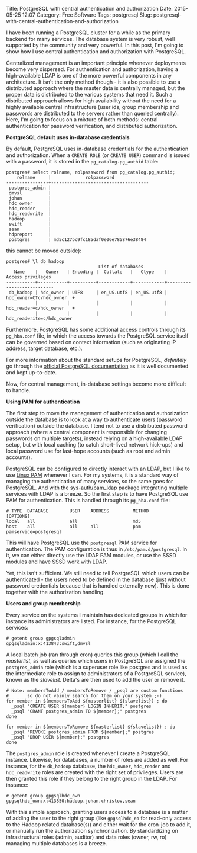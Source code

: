 Title: PostgreSQL with central authentication and authorization
Date: 2015-05-25 12:07
Category: Free Software
Tags: postgresql
Slug: postgresql-with-central-authentication-and-authorization

I have been running a PostgreSQL cluster for a while as the primary
backend for many services. The database system is very robust, well
supported by the community and very powerful. In this post, I'm going to
show how I use central authentication and authorization with PostgreSQL.

<!-- PELICAN_END_SUMMARY -->

Centralized management is an important principle whenever deployments
become very dispersed. For authentication and authorization, having a
high-available LDAP is one of the more powerful components in any
architecture. It isn't the only method though - it is also possible to
use a distributed approach where the master data is centrally managed,
but the proper data is distributed to the various systems that need it.
Such a distributed approach allows for high availability without the
need for a highly available central infrastructure (user ids, group
membership and passwords are distributed to the servers rather than
queried centrally). Here, I'm going to focus on a mixture of both
methods: central authentication for password verification, and
distributed authorization.

**PostgreSQL default uses in-database credentials**

By default, PostgreSQL uses in-database credentials for the
authentication and authorization. When a `CREATE ROLE` (or
`CREATE USER`) command is issued with a password, it is stored in the
`pg_catalog.pg_authid` table:

    postgres# select rolname, rolpassword from pg_catalog.pg_authid;
        rolname     |             rolpassword             
    ----------------+-------------------------------------
     postgres_admin | 
     dmvsl          | 
     johan          | 
     hdc_owner      | 
     hdc_reader     | 
     hdc_readwrite  | 
     hadoop         | 
     swift          | 
     sean           | 
     hdpreport      | 
     postgres       | md5c127bc9fc185daf0e06e785876e38484

this cannot be moved outside):

    postgres# \l db_hadoop
                                       List of databases
       Name    |   Owner   | Encoding |  Collate   |   Ctype    |     Access privileges     
    -----------+-----------+----------+------------+------------+---------------------------
     db_hadoop | hdc_owner | UTF8     | en_US.utf8 | en_US.utf8 | hdc_owner=CTc/hdc_owner  +
               |           |          |            |            | hdc_reader=c/hdc_owner   +
               |           |          |            |            | hdc_readwrite=c/hdc_owner

Furthermore, PostgreSQL has some additional access controls through its
`pg_hba.conf` file, in which the access towards the PostgreSQL service
itself can be governed based on context information (such as originating
IP address, target database, etc.).

For more information about the standard setups for PostgreSQL,
*definitely* go through the [official PostgreSQL
documentation](http://www.postgresql.org/docs/9.4/static/index.html) as
it is well documented and kept up-to-date.

Now, for central management, in-database settings become more difficult
to handle.

**Using PAM for authentication**

The first step to move the management of authentication and
authorization outside the database is to look at a way to authenticate
users (password verification) outside the database. I tend not to use a
distributed password approach (where a central component is responsible
for changing passwords on multiple targets), instead relying on a
high-available LDAP setup, but with local caching (to catch short-lived
network hick-ups) and local password use for last-hope accounts (such as
root and admin accounts).

PostgreSQL can be configured to directly interact with an LDAP, but I
like to use [Linux PAM](http://www.linux-pam.org/) whenever I can. For
my systems, it is a standard way of managing the authentication of many
services, so the same goes for PostgreSQL. And with the
[sys-auth/pam\_ldap](https://packages.gentoo.org/package/sys-auth/pam_ldap)
package integrating multiple services with LDAP is a breeze. So the
first step is to have PostgreSQL use PAM for authentication. This is
handled through its `pg_hba.conf` file:

    # TYPE  DATABASE        USER    ADDRESS         METHOD          [OPTIONS]
    local   all             all                     md5
    host    all             all     all             pam             pamservice=postgresql

This will have PostgreSQL use the `postgresql` PAM service for
authentication. The PAM configuration is thus in
`/etc/pam.d/postgresql`. In it, we can either directly use the LDAP PAM
modules, or use the SSSD modules and have SSSD work with LDAP.

Yet, this isn't sufficient. We still need to tell PostgreSQL which users
can be authenticated - the users need to be defined in the database
(just without password credentials because that is handled externally
now). This is done together with the authorization handling.

**Users and group membership**

Every service on the systems I maintain has dedicated groups in which
for instance its administrators are listed. For instance, for the
PostgreSQL services:

    # getent group gpgsqladmin
    gpgsqladmin:x:413843:swift,dmvsl

A local batch job (ran through cron) queries this group (which I call
the *masterlist*, as well as queries which users in PostgreSQL are
assigned the `postgres_admin` role (which is a superuser role like
postgres and is used as the intermediate role to assign to
administrators of a PostgreSQL service), known as the *slavelist*.
Delta's are then used to add the user or remove it.

    # Note: membersToAdd / membersToRemove / _psql are custom functions
    #       so do not vainly search for them on your system ;-)
    for member in $(membersToAdd ${masterlist} ${slavelist}) ; do
      _psql "CREATE USER ${member} LOGIN INHERIT;" postgres
      _psql "GRANT postgres_admin TO ${member};" postgres
    done

    for member in $(membersToRemove ${masterlist} ${slavelist}) ; do
      _psql "REVOKE postgres_admin FROM ${member};" postgres
      _psql "DROP USER ${member};" postgres
    done

The `postgres_admin` role is created whenever I create a PostgreSQL
instance. Likewise, for databases, a number of roles are added as well.
For instance, for the `db_hadoop` database, the `hdc_owner`,
`hdc_reader` and `hdc_readwrite` roles are created with the right set of
privileges. Users are then granted this role if they belong to the right
group in the LDAP. For instance:

    # getent group gpgsqlhdc_own
    gpgsqlhdc_own:x:413850:hadoop,johan,christov,sean

With this simple approach, granting users access to a database is a
matter of adding the user to the right group (like `gpgsqlhdc_ro` for
read-only access to the Hadoop related database(s)) and either wait for
the cron-job to add it, or manually run the authorization
synchronization. By standardizing on infrastructural roles (admin,
auditor) and data roles (owner, rw, ro) managing multiple databases is a
breeze.
